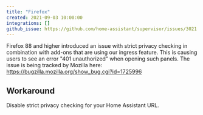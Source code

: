 ```yaml
---
title: "Firefox"
created: 2021-09-03 10:00:00
integrations: []
github_issue: https://github.com/home-assistant/supervisor/issues/3021
---
```


Firefox 88 and higher introduced an issue with strict privacy checking in combination with add-ons that are using our ingress feature. This is causing users to see an error "401 unauthorized" when opening such panels. The issue is being tracked by Mozilla here: https://bugzilla.mozilla.org/show_bug.cgi?id=1725996

## Workaround

Disable strict privacy checking for your Home Assistant URL.
